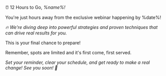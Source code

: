 ⏰ 12 Hours to Go, *%name%\!*

You\'re just hours away from the exclusive webinar happening by %date%\!

*🔥 We\'re diving deep into powerful strategies and proven techniques that can drive real results for
you\.*

This is your final chance to prepare\!

Remember\, spots are limited and it\'s first come\, first served\.

*Set your reminder\, clear your schedule\, and get ready to make a real change\! See you soon\! 🚀*